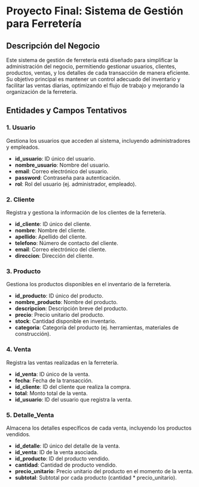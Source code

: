 # Proyecto Final: Sistema de Gestión para Ferretería

## Descripción del Negocio

Este sistema de gestión de ferretería está diseñado para simplificar la administración del negocio, permitiendo gestionar usuarios, clientes, productos, ventas, y los detalles de cada transacción de manera eficiente. Su objetivo principal es mantener un control adecuado del inventario y facilitar las ventas diarias, optimizando el flujo de trabajo y mejorando la organización de la ferretería.

## Entidades y Campos Tentativos

### 1. Usuario
Gestiona los usuarios que acceden al sistema, incluyendo administradores y empleados.

- **id_usuario**: ID único del usuario.
- **nombre_usuario**: Nombre del usuario.
- **email**: Correo electrónico del usuario.
- **password**: Contraseña para autenticación.
- **rol**: Rol del usuario (ej. administrador, empleado).

### 2. Cliente
Registra y gestiona la información de los clientes de la ferretería.

- **id_cliente**: ID único del cliente.
- **nombre**: Nombre del cliente.
- **apellido**: Apellido del cliente.
- **telefono**: Número de contacto del cliente.
- **email**: Correo electrónico del cliente.
- **direccion**: Dirección del cliente.

### 3. Producto
Gestiona los productos disponibles en el inventario de la ferretería.

- **id_producto**: ID único del producto.
- **nombre_producto**: Nombre del producto.
- **descripcion**: Descripción breve del producto.
- **precio**: Precio unitario del producto.
- **stock**: Cantidad disponible en inventario.
- **categoria**: Categoría del producto (ej. herramientas, materiales de construcción).

### 4. Venta
Registra las ventas realizadas en la ferretería.

- **id_venta**: ID único de la venta.
- **fecha**: Fecha de la transacción.
- **id_cliente**: ID del cliente que realiza la compra.
- **total**: Monto total de la venta.
- **id_usuario**: ID del usuario que registra la venta.

### 5. Detalle_Venta
Almacena los detalles específicos de cada venta, incluyendo los productos vendidos.

- **id_detalle**: ID único del detalle de la venta.
- **id_venta**: ID de la venta asociada.
- **id_producto**: ID del producto vendido.
- **cantidad**: Cantidad de producto vendido.
- **precio_unitario**: Precio unitario del producto en el momento de la venta.
- **subtotal**: Subtotal por cada producto (cantidad * precio_unitario).
